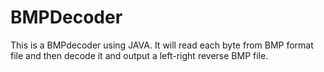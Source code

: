 # BMPDecoder
This is a BMPdecoder using JAVA. It will read each byte from BMP format file and then decode it and output a left-right reverse BMP file.
